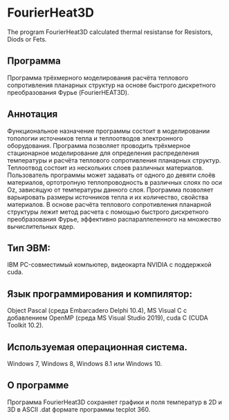 # FourierHeat3D
The program FourierHeat3D calculated thermal resistanse for Resistors, Diods or Fets.

## Программа
Программа трёхмерного моделирования расчёта теплового сопротивления планарных структур на основе
быстрого дискретного преобразования Фурье (FourierHEAT3D).

## Аннотация
Функциональное назначение программы состоит в моделировании топологии источников тепла и теплоотводов электронного оборудования.
Программа позволяет проводить трёхмерное стационарное моделирование для определения распределения температуры и расчёта теплового
сопротивления планарных структур. Теплоотвод состоит из нескольких слоев различных материалов. Пользователь  программы может задавать
от одного до  девяти слоёв материалов, ортотропную теплопроводность в различных слоях по оси Oz, зависящую от температуры данного слоя. 
Программа позволяет варьировать размеры источников тепла и их количество, свойства материалов. В основе расчёта теплового сопротивления
планарной структуры лежит метод расчета с помощью быстрого дискретного преобразования Фурье, эффективно распараллеленного на множество
вычислительных ядер.    

## Тип ЭВМ: 
IBM PC-совместимый компьютер, видеокарта NVIDIA с поддержкой cuda.

## Язык программирования и компилятор:
Object Pascal (среда Embarcadero Delphi 10.4), MS Visual C с добавлением OpenMP (среда MS Visual Studio 2019), cuda C (CUDA Toolkit 10.2).

## Используемая операционная система.
Windows 7, Windows 8, Windows 8.1 или Windows 10.

## О программе

Программа FourierHeat3D сохраняет графики и поля температур в 2D и 3D в ASCII .dat формате программы tecplot 360.
